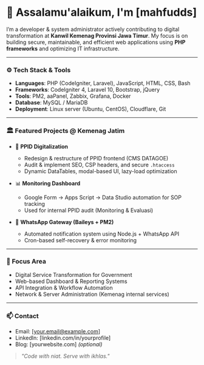 # 👋 Assalamu'alaikum, I'm [mahfudds]

I’m a developer & system administrator actively contributing to digital transformation at **Kanwil Kemenag Provinsi Jawa Timur**. My focus is on building secure, maintainable, and efficient web applications using **PHP frameworks** and optimizing IT infrastructure.

---

### ⚙️ Tech Stack & Tools
- **Languages**: PHP (CodeIgniter, Laravel), JavaScript, HTML, CSS, Bash
- **Frameworks**: CodeIgniter 4, Laravel 10, Bootstrap, jQuery
- **Tools**: PM2, aaPanel, Zabbix, Grafana, Docker
- **Database**: MySQL / MariaDB
- **Deployment**: Linux server (Ubuntu, CentOS), Cloudflare, Git

---

### 🏛️ Featured Projects @ Kemenag Jatim
- 🔐 **PPID Digitalization**
  - Redesign & restructure of PPID frontend (CMS DATAGOE)
  - Audit & implement SEO, CSP headers, and secure `.htaccess`
  - Dynamic DataTables, modal-based UI, lazy-load optimization

- 📊 **Monitoring Dashboard**
  - Google Form → Apps Script → Data Studio automation for SOP tracking
  - Used for internal PPID audit (Monitoring & Evaluasi)

- 📨 **WhatsApp Gateway (Baileys + PM2)**
  - Automated notification system using Node.js + WhatsApp API
  - Cron-based self-recovery & error monitoring

---

### 📌 Focus Area
- Digital Service Transformation for Government
- Web-based Dashboard & Reporting Systems
- API Integration & Workflow Automation
- Network & Server Administration (Kemenag internal services)

---

### 📫 Contact
- Email: [your.email@example.com]
- LinkedIn: [linkedin.com/in/yourprofile]
- Blog: [yourwebsite.com] _(optional)_

> _"Code with niat. Serve with ikhlas."_